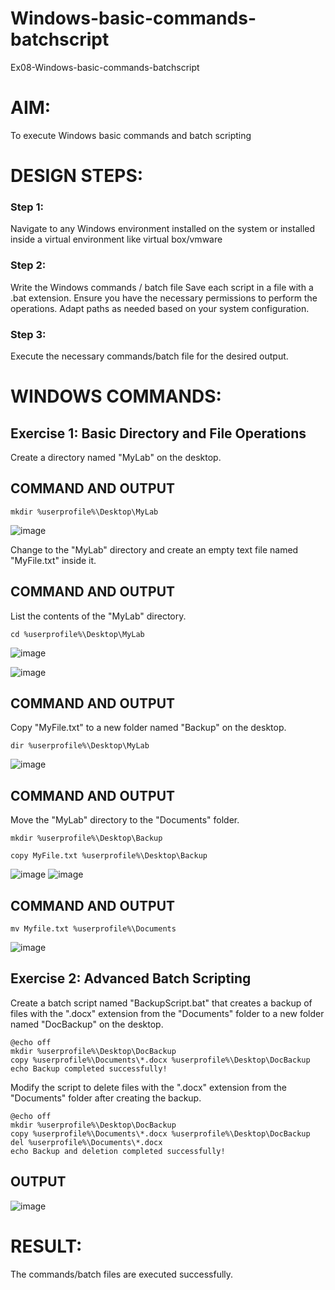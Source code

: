 # Windows-basic-commands-batchscript
Ex08-Windows-basic-commands-batchscript

# AIM:
To execute Windows basic commands and batch scripting

# DESIGN STEPS:

### Step 1:

Navigate to any Windows environment installed on the system or installed inside a virtual environment like virtual box/vmware 

### Step 2:

Write the Windows commands / batch file
Save each script in a file with a .bat extension.
Ensure you have the necessary permissions to perform the operations.
Adapt paths as needed based on your system configuration.
### Step 3:

Execute the necessary commands/batch file for the desired output. 

# WINDOWS COMMANDS:
## Exercise 1: Basic Directory and File Operations
Create a directory named "MyLab" on the desktop.

## COMMAND AND OUTPUT
```
mkdir %userprofile%\Desktop\MyLab
```
![image](https://github.com/MALENIMURUGAN/Windows-basic-commands-batchscript/assets/144870675/9cc93d9e-96cb-4bbf-a989-4f668674fa9a)

Change to the "MyLab" directory and create an empty text file named "MyFile.txt" inside it.

## COMMAND AND OUTPUT

List the contents of the "MyLab" directory.
```
cd %userprofile%\Desktop\MyLab
```
![image](https://github.com/MALENIMURUGAN/Windows-basic-commands-batchscript/assets/144870675/e722b054-d488-4215-a9d1-9f20d965a7b4)

![image](https://github.com/MALENIMURUGAN/Windows-basic-commands-batchscript/assets/144870675/2f8936c7-6fed-47e9-8eda-24154d93eb50)

## COMMAND AND OUTPUT

Copy "MyFile.txt" to a new folder named "Backup" on the desktop.
```
dir %userprofile%\Desktop\MyLab
```
![image](https://github.com/MALENIMURUGAN/Windows-basic-commands-batchscript/assets/144870675/6b4fb369-8069-41dd-b6d7-8be1b092b908)


## COMMAND AND OUTPUT

Move the "MyLab" directory to the "Documents" folder.
```
mkdir %userprofile%\Desktop\Backup

copy MyFile.txt %userprofile%\Desktop\Backup
```
![image](https://github.com/MALENIMURUGAN/Windows-basic-commands-batchscript/assets/144870675/c7954f05-9519-41e9-903e-5aed3b120491)
![image](https://github.com/MALENIMURUGAN/Windows-basic-commands-batchscript/assets/144870675/3f21759a-00f0-401e-9fce-303d4c675245)


## COMMAND AND OUTPUT
```
mv Myfile.txt %userprofile%\Documents
```
![image](https://github.com/MALENIMURUGAN/Windows-basic-commands-batchscript/assets/144870675/2392881d-c4a4-49d8-bf49-ad2c70267377)

## Exercise 2: Advanced Batch Scripting
Create a batch script named "BackupScript.bat" that creates a backup of files with the ".docx" extension from the "Documents" folder to a new folder named "DocBackup" on the desktop.
```
@echo off
mkdir %userprofile%\Desktop\DocBackup
copy %userprofile%\Documents\*.docx %userprofile%\Desktop\DocBackup
echo Backup completed successfully!
```
 Modify the script to delete files with the ".docx" extension from the "Documents" folder after creating the backup.
 ```
@echo off
mkdir %userprofile%\Desktop\DocBackup
copy %userprofile%\Documents\*.docx %userprofile%\Desktop\DocBackup
del %userprofile%\Documents\*.docx
echo Backup and deletion completed successfully!
```
## OUTPUT

![image](https://github.com/MALENIMURUGAN/Windows-basic-commands-batchscript/assets/144870675/129249cc-e178-4963-a188-cffd63dc0145)

# RESULT:
The commands/batch files are executed successfully.

